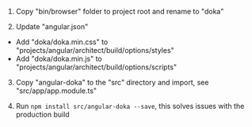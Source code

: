 1. Copy "bin/browser" folder to project root and rename to "doka"

2. Update "angular.json"

- Add "doka/doka.min.css" to "projects/angular/architect/build/options/styles"
- Add "doka/doka.min.js" to "projects/angular/architect/build/options/scripts"

3. Copy "angular-doka" to the "src" directory and import, see "src/app/app.module.ts"

4. Run `npm install src/angular-doka --save`, this solves issues with the production build
